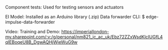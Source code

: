 Component tests: Used for testing sensors and actuators 

EI Model: Installed as an Arduino library (.zip)
  Data forwarder CLI: $ edge-impulse-data-forwarder

Video: 
  Training and Demo: https://imperiallondon-my.sharepoint.com/:v:/g/personal/nm821_ic_ac_uk/Ebz72ZZxWsdKlcIUGfL4qIEBoqeU8B_DgwAQHjWjeWuG9w
